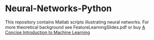 # Neural-Networks-Python
This repository contains Matlab scripts illustrating neural networks. For more theoretical background see FeatureLearningSlides.pdf or buy [A Concise Introduction to Machine Learning](https://www.amazon.com/gp/product/0815384106/ref=dbs_a_def_rwt_bibl_vppi_i0)
